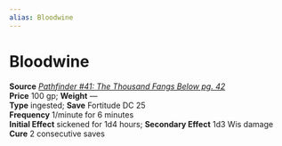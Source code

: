```yaml
---
alias: Bloodwine
---
```


# Bloodwine

**Source** [_Pathfinder #41: The Thousand Fangs Below pg. 42_](http://paizo.com/store/games/roleplayingGames/p/pathfinderRPG/paizo/pathfinderAdventurePath/serpentsSkull/v5748btpy8i8r)  
**Price** 100 gp; **Weight** —  
**Type** ingested; **Save** Fortitude DC 25  
**Frequency** 1/minute for 6 minutes  
**Initial Effect** sickened for 1d4 hours; **Secondary Effect** 1d3 Wis damage  
**Cure** 2 consecutive saves 

